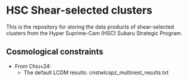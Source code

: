 # HSC Shear-selected clusters

This is the repository for storing the data products of shear-selected clusters from the Hyper Suprime-Cam (HSC) Subaru Strategic Program.

## Cosmological constraints

* From Chiu+24:
    * The default LCDM results: cnstwlcspz_multinest_results.txt
